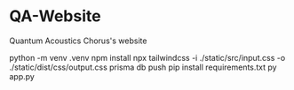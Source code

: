 # QA-Website
 Quantum Acoustics Chorus's website

python -m venv .venv
npm install
npx tailwindcss -i ./static/src/input.css -o ./static/dist/css/output.css
prisma db push
pip install requirements.txt
py app.py